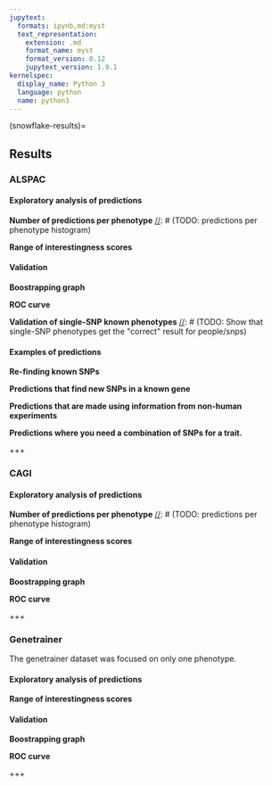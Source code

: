 ```yaml
---
jupytext:
  formats: ipynb,md:myst
  text_representation:
    extension: .md
    format_name: myst
    format_version: 0.12
    jupytext_version: 1.9.1
kernelspec:
  display_name: Python 3
  language: python
  name: python3
---
```


(snowflake-results)=
## Results

### ALSPAC

#### Exploratory analysis of predictions
**Number of predictions per phenotype**
[//]: # (TODO: predictions per phenotype histogram)

**Range of interestingness scores**

#### Validation
[//]: # (TODO: write)
**Boostrapping graph**

**ROC curve**

**Validation of single-SNP known phenotypes**
[//]: # (TODO: Show that single-SNP phenotypes get the "correct" result for people/snps)

#### Examples of predictions
[//]: # (TODO: write)

**Re-finding known SNPs**

**Predictions that find new SNPs in a known gene**

**Predictions that are made using information from non-human experiments**

**Predictions where you need a combination of SNPs for a trait.**

+++

### CAGI
[//]: # (TODO: optional: write)

#### Exploratory analysis of predictions
**Number of predictions per phenotype**
[//]: # (TODO: predictions per phenotype histogram)

**Range of interestingness scores**

#### Validation
[//]: # (TODO: write)
**Boostrapping graph**

**ROC curve**

+++

### Genetrainer
[//]: # (TODO: optional: write)
The genetrainer dataset was focused on only one phenotype.

#### Exploratory analysis of predictions
**Range of interestingness scores**

#### Validation
[//]: # (TODO: write)
**Boostrapping graph**

**ROC curve**

+++
